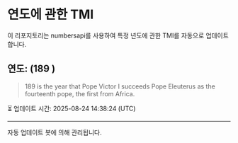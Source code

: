 
# 연도에 관한 TMI

이 리포지토리는 numbersapi를 사용하여 특정 년도에 관한 TMI를 자동으로 업데이트합니다.

## 연도: (189 )
> 189 is the year that Pope Victor I succeeds Pope Eleuterus as the fourteenth pope, the first from Africa.

⏳ 업데이트 시간: 2025-08-24 14:38:24 (UTC)

---
자동 업데이트 봇에 의해 관리됩니다.
